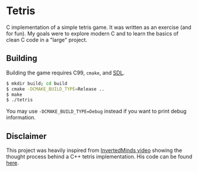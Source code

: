 # Tetris

C implementation of a simple tetris game. It was written as an exercise (and for fun). My goals were to explore modern C and to learn the basics of clean C code in a "large" project. 

## Building

Building the game requires C99, `cmake`, and [SDL](https://www.libsdl.org/).

```bash
$ mkdir build; cd build
$ cmake -DCMAKE_BUILD_TYPE=Release ..
$ make
$ ./tetris
```

You may use `-DCMAKE_BUILD_TYPE=Debug` instead if you want to print debug information.

## Disclaimer

This project was heavily inspired from [InvertedMinds video](https://www.youtube.com/watch?v=kh3rkt6nZ2c) showing the thought process behind a C++ tetris implementation. His code can be found [here](https://github.com/odyssjii/tetris).

